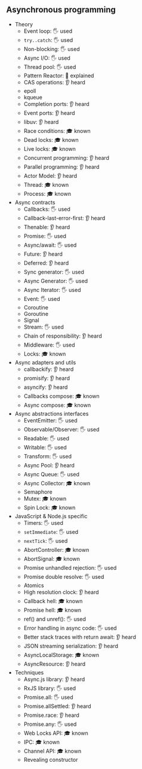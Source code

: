 ## Asynchronous programming

- Theory
  - Event loop: 🖐️ used
  - `try..catch`: 🖐️ used
  - Non-blocking: 🖐️ used
  - Async I/O: 🖐️ used
  - Thread pool: 🖐️ used
  - Pattern Reactor: 🙋 explained
  - CAS operations: 👂 heard
  - epoll
  - kqueue
  - Completion ports: 👂 heard
  - Event ports: 👂 heard
  - libuv: 👂 heard
  - Race conditions: 🎓 known
  - Dead locks: 🎓 known
  - Live locks: 🎓 known
  - Concurrent programming: 👂 heard
  - Parallel programming: 👂 heard
  - Actor Model: 👂 heard
  - Thread: 🎓 known
  - Process: 🎓 known
- Async contracts
  - Callbacks: 🖐️ used
  - Callback-last-error-first: 👂 heard
  - Thenable: 👂 heard
  - Promise: 🖐️ used
  - Async/await: 🖐️ used
  - Future: 👂 heard
  - Deferred: 👂 heard
  - Sync generator: 🖐️ used
  - Async Generator: 🖐️ used
  - Async Iterator: 🖐️ used
  - Event: 🖐️ used
  - Coroutine
  - Goroutine
  - Signal
  - Stream: 🖐️ used
  - Chain of responsibility: 👂 heard
  - Middleware: 🖐️ used
  - Locks: 🎓 known
- Async adapters and utils
  - callbackify: 👂 heard
  - promisify: 👂 heard
  - asyncify: 👂 heard
  - Callbacks compose: 🎓 known
  - Async compose: 🎓 known
- Async abstractions interfaces
  - EventEmitter: 🖐️ used
  - Observable/Observer: 🖐️ used
  - Readable: 🖐️ used
  - Writable: 🖐️ used
  - Transform: 🖐️ used
  - Async Pool: 👂 heard
  - Async Queue: 🖐️ used
  - Async Collector: 🎓 known
  - Semaphore
  - Mutex: 🎓 known
  - Spin Lock: 🎓 known
- JavaScript & Node.js specific
  - Timers: 🖐️ used
  - `setImmediate`: 🖐️ used
  - `nextTick`: 🖐️ used
  - AbortController: 🎓 known
  - AbortSignal: 🎓 known
  - Promise unhandled rejection: 🖐️ used
  - Promise double resolve: 🖐️ used
  - Atomics
  - High resolution clock: 👂 heard
  - Callback hell: 🎓 known
  - Promise hell: 🎓 known
  - ref() and unref(): 🖐️ used
  - Error handling in async code: 🖐️ used
  - Better stack traces with return await: 👂 heard
  - JSON streaming serialization: 👂 heard
  - AsyncLocalStorage: 🎓 known
  - AsyncResource: 👂 heard
- Techniques
  - Async.js library: 👂 heard
  - RxJS library: 🖐️ used
  - Promise.all: 🖐️ used
  - Promise.allSettled: 👂 heard
  - Promise.race: 👂 heard
  - Promise.any: 🖐️ used
  - Web Locks API: 🎓 known
  - IPC: 🎓 known
  - Channel API: 🎓 known
  - Revealing constructor
